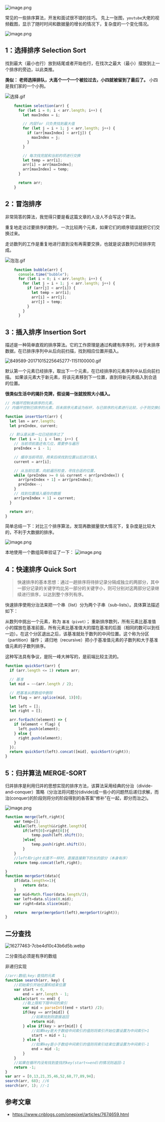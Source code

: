 
![image.png](1.png)

常见的一些排序算法，开发和面试很不错的技巧。
先上一张图，`youtube`大佬的视频截图，显示了随时时间和数据量的增长的情况下，复杂度的一个变化情况。

![image.png](2.png)

## 1：选择排序 Selection Sort

找到最大（最小也行）放到结尾或者开始也行，在找次之最大（最小）摆放到上一个排序的旁边，以此类推。

**类似： 老师选择排队，大高个一个一个被拉过去，小四就被留到了最后了。**
小四是我们家的一个小狗。

![选择.gif](3.gif)


```js
    function selection(arr) {
      for (let i = 0; i < arr.length; i++) {
        let maxIndex = i;

        // 内层for 只负责找到最大值
        for (let j = i + 1; j < arr.length; j++) {
          if (arr[maxIndex] < arr[j]) {
            maxIndex = j;
          }
        }

        // 每次找完就和当前的项进行交换
        let temp = arr[i];
        arr[i] = arr[maxIndex];
        arr[maxIndex] = temp;
      }

      return arr;
    }
```

## 2：冒泡排序

非常简答的算法，我觉得只要是看这篇文章的人没人不会写这个算法。

重复地走访过要排序的数列，一次比较两个元素，如果它们的顺序错误就把它们交换过来。

走访数列的工作是重复地进行直到没有再需要交换，也就是说该数列已经排序完成。


![泡泡.gif](4.gif)


```js
    function bubble(arr) {
      console.time("bubble");
      for (let i = 0; i < arr.length; i++) {
        for (let j = i + 1; j < arr.length; j++) {
          if (arr[j] < arr[i]) {
            let temp = arr[i];
            arr[i] = arr[j];
            arr[j] = temp;
          }
        }
      }
```

## 3：插入排序 Insertion Sort

描述是一种简单直观的排序算法。它的工作原理是通过构建有序序列，对于未排序数据，在已排序序列中从后向前扫描，找到相应位置并插入。

![849589-20171015225645277-1151100000.gif](5.gif)

默认第一个元素已经排序，取出下一个元素，在已经排序的元素序列中从后向前扫描。
如果该元素大于新元素，将该元素移到下一位置，直到将新元素插入到合适的位置。

**很类似生活中的揭扑克牌，假设揭一张就按照大小插入。**

```js
// 外循环控制未排序的元素，
// 内循环控制已排序的元素，将未排序元素设为标杆，与已排序的元素进行比较，小于则交换位置，大于则位置不动

function insertSort(arr) {
  let len = arr.length;
  let preIndex, current;

  // 默认是从第一位已经排序过了
  for (let i = 1; i < len; i++) {
    // 当前项前面还有几位，需要参与遍历
    preIndex = i - 1;

    // 缓存当前项目，用来后续找到位置以后进行插入
    current = arr[i];

    // 从当前位置，向前遍历检查，寻找合适的位置，
    while (preIndex >= 0 && current < arr[preIndex]) {
      arr[preIndex + 1] = arr[preIndex];
      preIndex--;
    }
    // 找到位置插入缓存的数据
    arr[preIndex + 1] = current;
  }

  return arr;
}
```

简单总结一下：对比三个排序算法，发现再数据量很大情况下，复杂度是比较大的，不利于大数据的排序。

![image.png](6.png)

本地使用一个数组简单验证了一下：
![image.png](7.png)

## 4：快速排序 Quick Sort

> 快速排序的基本思想：通过一趟排序将待排记录分隔成独立的两部分，其中一部分记录的关键字均比另一部分的关键字小，则可分别对这两部分记录继续进行排序，以达到整个序列有序。


快速排序使用分治法来把一个串（list）分为两个子串（sub-lists）。具体算法描述如下：

从数列中挑出一个元素，称为 `基准（pivot）`；
重新排序数列，所有元素比基准值小的摆放在基准前面，所有元素比基准值大的摆在基准的后面（相同的数可以到任一边）。在这个分区退出之后，该基准就处于数列的中间位置。这个称为分区（partition）操作；
递归地（recursive）把小于基准值元素的子数列和大于基准值元素的子数列排序。

这种写法具有争议，是阮一峰大神写的，是前端比较主流的。

```js
function quickSort(arr) {
  if (arr.length <= 1) return arr;

  // 基准
  let mid = ~~(arr.length / 2);

  // 把基准从原数组中删除
  let flag = arr.splice(mid, 1)[0];

  let left = [];
  let right = [];

  arr.forEach((element) => {
    if (element < flag) {
      left.push(element);
    } else {
      right.push(element);
    }
  });
  return quickSort(left).concat([mid], quickSort(right));
}
```

## 5：归并算法  MERGE-SORT

归并排序是利用归并的思想实现的排序方法，该算法采用经典的分治（divide-and-conquer）策略（分治法将问题分(divide)成一些小的问题然后递归求解，而治(conquer)的阶段则将分的阶段得到的各答案"修补"在一起，即分而治之)。

![image.png](8.png)

```js
function merge(left,right){
    var temp=[];
    while(left.length&&right.length){
        if(left[0]<right[0]){
            temp.push(left.shift());
        }else{
            temp.push(right.shift());
        }
    }
    //left和right长度不一样时，直接连接剩下的长的部分（本身有序）
    return temp.concat(left,right);

}
function mergeSort(data){
    if(data.length<=1){
        return data;
    }
    var mid=Math.floor(data.length/2);
    var left=data.slice(0,mid);
    var right=data.slice(mid);

    return  merge(mergeSort(left),mergeSort(right));
}
```

## 二分查找

![16277463-7cbe4d10c43b6d5b.webp](9.webp)

二分查找必须是有序的数组

非递归实现
```js
//arr:数组;key:查找的元素
function search(arr, key) {
    //初始索引开始位置和结束位置
    var start = 0,
        end = arr.length - 1;
    while(start <= end) {
        //取上限和下限中间的索引
        var mid = parseInt((end + start) /2);
        if(key == arr[mid]) {
            //如果找到则直接返回
            return mid;
        } else if(key > arr[mid]) {
            //如果key是大于数组中间索引的值则将索引开始位置设置为中间索引+1
            start = mid + 1;
        } else {
            //如果key是小于数组中间索引的值则将索引结束位置设置为中间索引-1
            end = mid -1;
        }
    }
    //如果在循环内没有找到查找的key(start<=end)的情况则返回-1
    return -1;
}
var arr = [0,13,21,35,46,52,68,77,89,94];
search(arr, 68); //6
search(arr, 1); //-1
```


## 参考文章
- https://www.cnblogs.com/onepixel/articles/7674659.html



